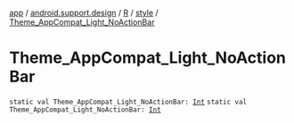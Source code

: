 [app](../../../index.md) / [android.support.design](../../index.md) / [R](../index.md) / [style](index.md) / [Theme_AppCompat_Light_NoActionBar](.)

# Theme_AppCompat_Light_NoActionBar

`static val Theme_AppCompat_Light_NoActionBar: `[`Int`](https://kotlinlang.org/api/latest/jvm/stdlib/kotlin/-int/index.html)
`static val Theme_AppCompat_Light_NoActionBar: `[`Int`](https://kotlinlang.org/api/latest/jvm/stdlib/kotlin/-int/index.html)